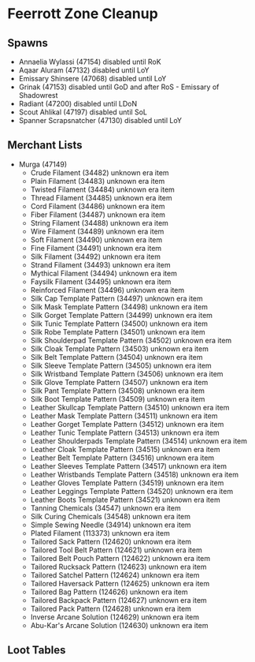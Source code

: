 # Feerrott Zone Cleanup

## Spawns

* Annaelia Wylassi (47154) disabled until RoK
* Aqaar Aluram (47132) disabled until LoY
* Emissary Shinsere (47068) disabled until LoY
* Grinak (47153) disabled until GoD and after RoS - Emissary of Shadowrest
* Radiant (47200) disabled until LDoN
* Scout Ahlikal (47197) disabled until SoL
* Spanner Scrapsnatcher (47130) disabled until LoY

## Merchant Lists

* Murga (47149)
  * Crude Filament (34482) unknown era item
  * Plain Filament (34483) unknown era item
  * Twisted Filament (34484) unknown era item
  * Thread Filament (34485) unknown era item
  * Cord Filament (34486) unknown era item
  * Fiber Filament (34487) unknown era item
  * String Filament (34488) unknown era item
  * Wire Filament (34489) unknown era item
  * Soft Filament (34490) unknown era item
  * Fine Filament (34491) unknown era item
  * Silk Filament (34492) unknown era item
  * Strand Filament (34493) unknown era item
  * Mythical Filament (34494) unknown era item
  * Faysilk Filament (34495) unknown era item
  * Reinforced Filament (34496) unknown era item
  * Silk Cap Template Pattern (34497) unknown era item
  * Silk Mask Template Pattern (34498) unknown era item
  * Silk Gorget Template Pattern (34499) unknown era item
  * Silk Tunic Template Pattern (34500) unknown era item
  * Silk Robe Template Pattern (34501) unknown era item
  * Silk Shoulderpad Template Pattern (34502) unknown era item
  * Silk Cloak Template Pattern (34503) unknown era item
  * Silk Belt Template Pattern (34504) unknown era item
  * Silk Sleeve Template Pattern (34505) unknown era item
  * Silk Wristband Template Pattern (34506) unknown era item
  * Silk Glove Template Pattern (34507) unknown era item
  * Silk Pant Template Pattern (34508) unknown era item
  * Silk Boot Template Pattern (34509) unknown era item
  * Leather Skullcap Template Pattern (34510) unknown era item
  * Leather Mask Template Pattern (34511) unknown era item
  * Leather Gorget Template Pattern (34512) unknown era item
  * Leather Tunic Template Pattern (34513) unknown era item
  * Leather Shoulderpads Template Pattern (34514) unknown era item
  * Leather Cloak Template Pattern (34515) unknown era item
  * Leather Belt Template Pattern (34516) unknown era item
  * Leather Sleeves Template Pattern (34517) unknown era item
  * Leather Wristbands Template Pattern (34518) unknown era item
  * Leather Gloves Template Pattern (34519) unknown era item
  * Leather Leggings Template Pattern (34520) unknown era item
  * Leather Boots Template Pattern (34521) unknown era item
  * Tanning Chemicals (34547) unknown era item
  * Silk Curing Chemicals (34548) unknown era item
  * Simple Sewing Needle (34914) unknown era item
  * Plated Filament (113373) unknown era item
  * Tailored Sack Pattern (124620) unknown era item
  * Tailored Tool Belt Pattern (124621) unknown era item
  * Tailored Belt Pouch Pattern (124622) unknown era item
  * Tailored Rucksack Pattern (124623) unknown era item
  * Tailored Satchel Pattern (124624) unknown era item
  * Tailored Haversack Pattern (124625) unknown era item
  * Tailored Bag Pattern (124626) unknown era item
  * Tailored Backpack Pattern (124627) unknown era item
  * Tailored Pack Pattern (124628) unknown era item
  * Inverse Arcane Solution (124629) unknown era item
  * Abu-Kar's Arcane Solution (124630) unknown era item
	
## Loot Tables
